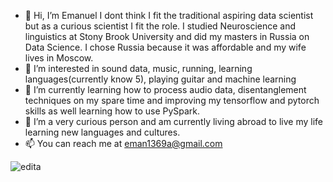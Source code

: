 - 👋 Hi, I’m Emanuel I dont think I fit the traditional aspiring data scientist but as a curious scientist I fit the role. I studied Neuroscience and linguistics at Stony Brook University and did my masters in Russia on Data Science.
I chose Russia because it was affordable and my wife lives in Moscow.
- 👀 I’m interested in sound data, music, running, learning languages(currently know 5), playing guitar and machine learning
- 🌱 I’m currently learning how to process audio data, disentanglement techniques on my spare time and improving my tensorflow and pytorch skills as well learning how to use PySpark. 
- 💞️ I’m a very curious person and am currently living abroad to live my life learning new languages and cultures.
- 📫 You can reach me at eman1369a@gmail.com

![edita](https://user-images.githubusercontent.com/59575541/137619631-eb11a7d4-09e7-4a5f-a757-913238623837.jpg)

